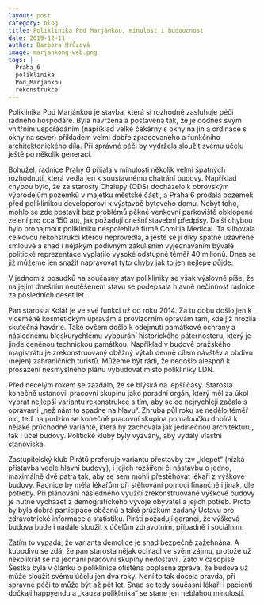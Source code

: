 ```yaml
---
layout: post
category: blog
title: Poliklinika Pod Marjánkou, minulost i budoucnost
date: 2019-12-11
author: Barbora Hrůzová
image: marjankong-web.png
tags: |-
  Praha_6
  poliklinika
  Pod_Marjankou
  rekonstrukce
---
```

Poliklinika Pod Marjánkou je stavba, která si rozhodně zasluhuje péči řádného hospodáře. Byla navržena a postavena tak, že je dodnes svým vnitřním uspořádáním (například velké čekárny s okny na jih a ordinace s okny na sever) příkladem velmi dobře zpracovaného a funkčního architektonického díla. Při správné péči by vydržela sloužit svému účelu ještě po několik generací. 

Bohužel, radnice Prahy 6 přijala v minulosti několik velmi špatných rozhodnutí, která vedla jen k soustavnému chátrání budovy. Například chybou bylo, že za starosty Chalupy (ODS) docházelo k obrovským výprodejům pozemků v majetku městské části, a Praha 6 prodala pozemek před poliklinikou developerovi k výstavbě bytového domu. Nebýt toho, mohlo se zde postavit bez problémů pěkné venkovní parkoviště obklopené zelení pro cca 150 aut, jak požadují dnešní stavební předpisy. Další chybou bylo pronajmout polikliniku nespolehlivé firmě Comitia Medical. Ta slibovala celkovou rekonstrukci kterou neprovedla, a ještě se jí díky špatně uzavřené smlouvě a snad i nějakým podivným zákulisním vyjednáváním bývalé politické reprezentace vyplatilo vysoké odstupné téměř 40 milionů. Dnes se již můžeme jen snažit napravovat tyto chyby jak to jen nejlépe půjde.

V jednom z posudků na současný stav polikliniky se však výslovně píše, že na jejím dnešním neutěšeném stavu se podepsala hlavně nečinnost radnice za posledních deset let. 

Pan starosta Kolář je ve své funkci už od roku 2014. Za tu dobu došlo jen k víceméně kosmetickým úpravám a provizorním opravám tam, kde již hrozila skutečná havárie. Také ovšem došlo k  odejmutí památkové ochrany a následnému bleskurychlému vybourání historického páternosteru, který je jinde ceněnou technickou památkou. Například v budově pražského magistrátu je zrekonstruovaný oběžný výtah denně cílem návštěv a obdivu (nejen) zahraničních turistů. Můžeme být rádi, že nedošlo alespoň k prosazení nesmyslného plánu vybudovat místo polikliniky LDN.

Před necelým rokem se zazdálo, že se blýská na lepší časy. Starosta konečně ustanovil pracovní skupinu jako poradní orgán, který měl za úkol vybrat nejlepší variantu rekonstrukce s tím, aby se co nejrychleji začalo s opravami „než nám to spadne na hlavu“. Zhruba půl roku se nedělo téměř nic, teď na podzim se konečně pracovní skupina pomaloučku dobírá k nějaké průchodné variantě, která by zachovala jak jedinečnou architekturu, tak i účel budovy. Politické kluby byly vyzvány, aby vydaly vlastní stanoviska.

Zastupitelský klub Pirátů preferuje variantu přestavby tzv „klepet“ (nízká přístavba vedle hlavní budovy), i jejich rozšíření či nástavbu o jedno, maximálně dvě patra tak, aby se sem mohli přestěhovat lékaři z výškové budovy. Radnice by měla lékařům při stěhování pomoci finančně i jinak, dle potřeby. Při plánování následného využití zrekonstruované výškové budovy je nutné vycházet z demografického vývoje obyvatel a jejich potřeb. Proto by byla dobrá participace občanů a také průzkum zadaný Ústavu pro zdravotnické informace a statistiku. Piráti požadují garanci, že výšková budova bude i nadále sloužit k účelům zdravotním, případně i sociálním.

Zatím to vypadá, že varianta demolice je snad bezpečně zažehnána. A kupodivu se zdá, že pan starosta nějak ochladl ve svém zájmu, protože už několikrát se na jednání pracovní skupiny nedostavil. Zato v časopise Šestka byla v článku o poliklinice otištěna poplašná zpráva, že budova už může sloužit svému účelu jen dva roky. Není to tak docela pravda, při správné péči to může být až pět let. Snad se tedy současní lékaři i pacienti dočkají happyendu a „kauza poliklinika“ se stane jen neblahou minulostí.
